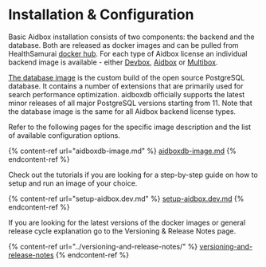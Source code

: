 # Installation & Configuration

Basic Aidbox installation consists of two components: the backend and the database. Both are released as docker images and can be pulled from HealthSamurai [docker hub](https://hub.docker.com/u/healthsamurai). For each type of Aidbox license an individual backend image is available - either [Devbox](https://hub.docker.com/r/healthsamurai/devbox), [Aidbox](https://hub.docker.com/r/healthsamurai/aidboxone) or [Multibox](https://hub.docker.com/r/healthsamurai/multibox).&#x20;

[The database image](https://hub.docker.com/r/healthsamurai/aidboxdb/tags?page=1\&ordering=last\_updated) is the custom build of the open source PostgreSQL database. It contains a number of extensions that are primarily used for search performance optimization. aidboxdb officially supports the latest minor releases of all major PostgreSQL versions starting from 11. Note that the database image is the same for all Aidbox backend license types.

Refer to the following pages for the specific image description and the list of available configuration options.

{% content-ref url="aidboxdb-image.md" %}
[aidboxdb-image.md](aidboxdb-image.md)
{% endcontent-ref %}

Check out the tutorials if you are looking for a step-by-step guide on how to setup and run an image of your choice.

{% content-ref url="setup-aidbox.dev.md" %}
[setup-aidbox.dev.md](setup-aidbox.dev.md)
{% endcontent-ref %}

If you are looking for the latest versions of the docker images or general release cycle explanation go to the Versioning & Release Notes page.

{% content-ref url="../versioning-and-release-notes/" %}
[versioning-and-release-notes](../versioning-and-release-notes/)
{% endcontent-ref %}
